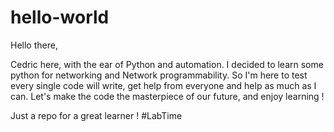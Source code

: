 # hello-world

Hello there,

Cedric here, with the ear of Python and automation. I decided to learn some python for networking and Network programmability.
So I'm here to test every single code  will write, get help from everyone and help as much as I can.
Let's make the code the masterpiece of our future, and enjoy learning !

Just a repo for a great learner !
#LabTime
